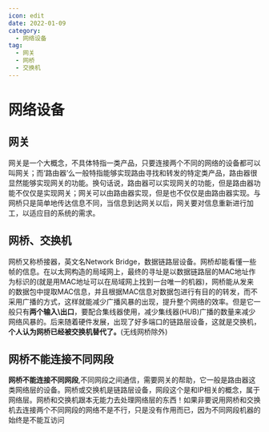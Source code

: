 ```yaml
---
icon: edit
date: 2022-01-09
category:
  - 网络设备
tag:
  - 网关
  - 网桥
  - 交换机
---
```


# 网络设备
## 网关
网关是一个大概念，不具体特指一类产品，只要连接两个不同的网络的设备都可以叫网关；而‘路由器’么一般特指能够实现路由寻找和转发的特定类产品，路由器很显然能够实现网关的功能。换句话说，路由器可以实现网关的功能，但是路由器功能不仅仅是实现网关；网关可以由路由器实现，但是也不仅仅是由路由器实现。与网桥只是简单地传达信息不同，当信息到达网关以后，网关要对信息重新进行加工，以适应目的系统的需求。

## 网桥、交换机
网桥又称桥接器，英文名Network Bridge，数据链路层设备。网桥却能看懂一些帧的信息。在以太网构造的局域网上，最终的寻址是以数据链路层的MAC地址作为标识的(就是用MAC地址可以在局域网上找到一台唯一的机器)，网桥能从发来的数据包中提取MAC信息，并且根据MAC信息对数据包进行有目的的转发，而不采用广播的方式，这样就能减少广播风暴的出现，提升整个网络的效率。但是它一般只有**两个输入\出口**，要配合集线器使用，减少集线器(HUB)广播的数量来减少网络风暴的。后来随着硬件发展，出现了好多端口的链路层设备，这就是交换机，**个人认为网桥已经被交换机替代了。**(无线网桥除外)

## 网桥不能连接不同网段
**网桥不能连接不同网段**,不同网段之间通信，需要网关的帮助，它一般是路由器这类网络层的设备。网桥或交换机是链路层设备，网段这个是和IP相关的概念，属于网络层。网桥和交换机跟本无能力去处理网络层的东西！如果非要说用网桥和交换机去连接两个不同网段的网络不是不行，只是没有作用而已，因为不同网段机器的始终是不能互访问